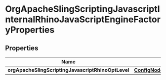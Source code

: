 

# OrgApacheSlingScriptingJavascriptInternalRhinoJavaScriptEngineFactoryProperties

## Properties

Name | Type | Description | Notes
------------ | ------------- | ------------- | -------------
**orgApacheSlingScriptingJavascriptRhinoOptLevel** | [**ConfigNodePropertyInteger**](ConfigNodePropertyInteger.md) |  |  [optional]



